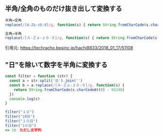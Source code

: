 ## 半角/全角のものだけ抜き出して変換する

```js
半角→全角
replace(/[A-Za-z0-9]/g, function(s) { return String.fromCharCode(s.charCodeAt(0) + 65248) })

全角→半角
replace(/[Ａ-Ｚａ-ｚ０-９]/g, function(s) { return String.fromCharCode(s.charCodeAt(0) - 65248) })
```

引用元: https://techracho.bpsinc.jp/hachi8833/2018_01_17/51108

## "日"を除いて数字を半角に変換する

```js
const filter = function (str) {
  const a = str.split('日').join('')
  const b = a.replace(/[Ａ-Ｚａ-ｚ０-９]/g, function(s) {
    return String.fromCharCode(s.charCodeAt(0) - 65248)
  })
  console.log(c)
}

filter("１０")
filter("10日")
filter("１０日")
filter("1０日")
=> 10　ただし文字列
```

